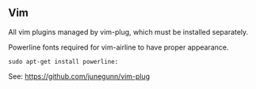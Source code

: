 Vim
---

All vim plugins managed by vim-plug, which must be installed separately.

Powerline fonts required for vim-airline to have proper appearance.

```
sudo apt-get install powerline:
```

See: https://github.com/junegunn/vim-plug
